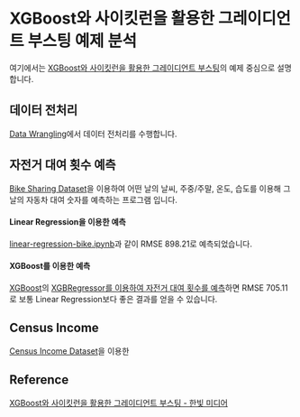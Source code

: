 # XGBoost와 사이킷런을 활용한 그레이디언트 부스팅 예제 분석

여기에서는 [XGBoost와 사이킷런을 활용한 그레이디언트 부스팅](https://github.com/gilbutITbook/080263)의 예제 중심으로 설명합니다. 

## 데이터 전처리 

[Data Wrangling](https://github.com/kyopark2014/ML-Algorithms/blob/main/data-wrangling.md#wrangling-examples)에서 데이터 전처리를 수행합니다. 


## 자전거 대여 횟수 예측

[Bike Sharing Dataset](https://archive.ics.uci.edu/ml/datasets/bike+sharing+dataset)을 이용하여 어떤 날의 날씨, 주중/주말, 온도, 습도를 이용해 그날의 자동차 대여 숫자를 예측하는 프로그램 입니다.  

#### Linear Regression을 이용한 예측

[linear-regression-bike.ipynb](https://github.com/kyopark2014/ML-Algorithms/blob/main/xgboost/src/linear-regression-bike.ipynb)과 같이 RMSE 898.21로 예측되었습니다. 

#### XGBoost를 이용한 예측

[XGBoost](https://github.com/kyopark2014/ML-Algorithms/blob/main/xgboost.md)의 [XGBRegressor를 이용하여 자전거 대여 횟수를 예측](https://github.com/kyopark2014/ML-Algorithms/blob/main/xgboost/src/xgboost-regression-bike.ipynb)하면 RMSE 705.11로 보통 Linear Regression보다 좋은 결과를 얻을 수 있습니다. 

## Census Income



[Census Income Dataset](https://archive.ics.uci.edu/ml/datasets/Adult)을 이용한 

## Reference 

[XGBoost와 사이킷런을 활용한 그레이디언트 부스팅 - 한빛 미디어](https://github.com/rickiepark/handson-gb)

